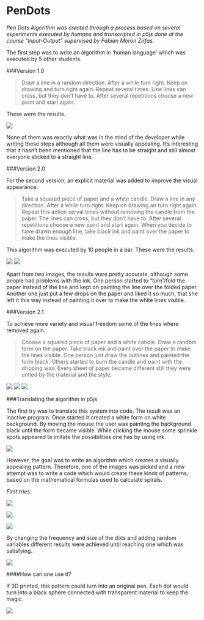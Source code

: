 # PenDots

*Pen Dots Algorithm was created through a process based on several experiments executed by humans and transcripted in p5js done at the course “Input-Output” supervised by Fabian Morón Zirfas.*


The first step was to write an algorithm in ‘human language' which was executed by 5 other students. 

###Version 1.0

>Draw a line in a random direction. After a while turn right. Keep on drawing and turn right again. Repeat several times. 
Line lines can cross, but they don’t have to. After several repetitions choose a new point and start again.

These were the results. 

![](/images/class.jpg)

None of them was exactly what was in the mind of the developer while writing these steps although all them were visually appealing. It’s interesting that it hasn’t been mentioned that the line has to be straight and still almost everyone sticked to a straight line. 

###Version 2.0

For the second version, an explicit material was added to improve the visual appearance.  

>Take a squared piece of paper and a white candle. 
Draw a line in any direction. After a while turn right. Keep on drawing an turn right again. Repeat this action serval times without removing the candle from the paper. 
The lines can cross, but they don’t have to. 
After several repetitions choose a new point and start again.
When you decide to have drawn enough line, take black ink and paint over the paper to make the lines visible. 

This algorithm was executed by 10 people in a bar. 
These were the results. 

![](/images/1-1.jpg)
![](/images/complete.jpg)


Apart from two images, the results were pretty accurate, although some people had problems with the ink. One person started to “turn”/fold the paper instead of the line and kept on painting the line over the folded paper. Another one just put a few drops on the paper and liked it so much, that she left it this way instead of painting it over to make the white lines visible. 

###Version 2.1

To achieve more variety and visual freedom some of the lines where removed again.

>Choose a squared piece of paper and a white candle.
Draw a random form on the paper. 
Take black ink and paint over the paper to make the lines visible. 
One person just draw the outlines and painted the form black. Others started to burn the candle and paint with the dripping wax. Every sheet of paper became different still they were untied by the material and the style.

![](/images/3.jpg)
![](/images/2-1.jpg)
![](/images/4.jpg)



###Translating the algorithm in p5js

The first try was to translate this system into code. The result was an inactive program. Once started it created a white form on white background. By moving the mouse the user was painting the background black until the form became visible. While clicking the mouse some sprinkle spots appeared to imitate the possibilities one has by using ink. 

![](/images/programm.jpg)

However, the goal was to write an algorithm which creates a visually appealing pattern. Therefore, one of the images was picked and a new attempt was to write a code which would create these kinds of patterns, based on the mathematical formulas used to calculate spirals. 

*First tries.*

![](/images/spirale1j.jpg)





![](/images/spirale2.jpg)





![](/images/spirale3.jpg)


By changing the frequency and size of the dots and adding random variables different results were achieved until reaching one which was satisfying. 

![](/images/pen.jpg)

####How can one use it? 

If 3D printed, this pattern could turn into an original pen. Each dot would turn into a black sphere connected with transparent material to keep the magic. 

![](/images/mockup.jpg)
 
